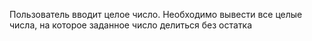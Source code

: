 Пользователь вводит целое число. Необходимо вывести все целые числа, на которое
заданное число делиться без остатка
